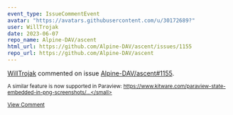 ```yaml
---
event_type: IssueCommentEvent
avatar: "https://avatars.githubusercontent.com/u/30172689?"
user: WillTrojak
date: 2023-06-07
repo_name: Alpine-DAV/ascent
html_url: https://github.com/Alpine-DAV/ascent/issues/1155
repo_url: https://github.com/Alpine-DAV/ascent
---
```


<a href='https://github.com/WillTrojak' target='_blank'>WillTrojak</a> commented on issue <a href='https://github.com/Alpine-DAV/ascent/issues/1155' target='_blank'>Alpine-DAV/ascent#1155</a>.

<small>A similar feature is now supported in Paraview: https://www.kitware.com/paraview-state-embedded-in-png-screenshots/...</small>

<a href='https://github.com/Alpine-DAV/ascent/issues/1155' target='_blank'>View Comment</a>